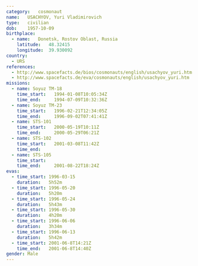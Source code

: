 ```yaml
---
category:	cosmonaut
name:	USACHYOV, Yuri Vladimirovich 
type:	civilian
dob:	1957-10-09
birthplace:
  - name:	Donetsk, Rostov Oblast, Russia
    latitude:	48.32415
    longitude:	39.930092
country:
  - URS
references:
  - http://www.spacefacts.de/bios/cosmonauts/english/usachyov_yuri.htm
  - http://www.spacefacts.de/eva/cosmonauts/english/usachyov_yuri.htm
missions:
  - name: Soyuz TM-18
    time_start:   1994-01-08T10:05:34Z
    time_end:     1994-07-09T10:32:36Z
  - name: Soyuz TM-23
    time_start:   1996-02-21T12:34:05Z
    time_end:     1996-09-02T07:41:41Z
  - name: STS-101
    time_start:   2000-05-19T10:11Z
    time_end:     2000-05-29T06:21Z
  - name: STS-102
    time_start:   2001-03-08T11:42Z
    time_end:     
  - name: STS-105
    time_start:   
    time_end:     2001-08-22T18:24Z
evas:
  - time_start: 1996-03-15
    duration:   5h52m
  - time_start: 1996-05-20
    duration:   5h20m
  - time_start: 1996-05-24
    duration:   5h43m
  - time_start: 1996-05-30
    duration:   4h20m
  - time_start: 1996-06-06
    duration:   3h34m
  - time_start: 1996-06-13
    duration:   5h42m
  - time_start: 2001-06-8T14:21Z
    time_end:   2001-06-8T14:40Z
gender:	Male
---
```

